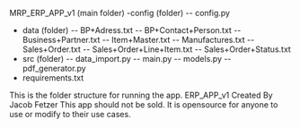MRP_ERP_APP_v1 (main folder)
-config (folder)
  -- config.py
- data (folder)
  -- BP+Adress.txt
  -- BP+Contact+Person.txt
  -- Business+Partner.txt
  -- Item+Master.txt
  -- Manufactures.txt
  -- Sales+Order.txt
  -- Sales+Order+Line+Item.txt
  -- Sales+Order+Status.txt
- src (folder)
  -- data_import.py
  -- main.py
  -- models.py
  -- pdf_generator.py
- requirements.txt

This is the folder structure for running the app. 
ERP_APP_v1 Created By Jacob Fetzer 
This app should not be sold. It is opensource for anyone to use or modify to their use cases. 
